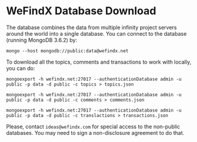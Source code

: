 # WeFindX Database Download

The database combines the data from multiple infinity project servers around the world into a single database. You can connect to the database \(running MongoDB 3.6.2\) by:



`mongo --host mongodb://public:data@wefindx.net`

To download all the topics, comments and transactions to work with locally, you can do:

`mongoexport -h wefindx.net:27017 --authenticationDatabase admin -u public -p data -d public -c topics > topics.json`

`mongoexport -h wefindx.net:27017 --authenticationDatabase admin -u public -p data -d public -c comments > comments.json`

`mongoexport -h wefindx.net:27017 --authenticationDatabase admin -u public -p data -d public -c translactions > transactions.json`



Please, contact `ideas@wefindx.com` for special access to the non-public databases. You may need to sign a non-disclosure agreement to do that.


